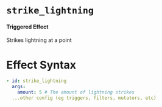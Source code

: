 # `strike_lightning`
#### Triggered Effect

Strikes lightning at a point

# Effect Syntax
```yaml
- id: strike_lightning
  args:
    amount: 5 # The amount of lightning strikes
  ...other config (eg triggers, filters, mutators, etc)
```